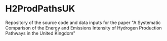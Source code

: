 # H2ProdPathsUK
Repository of the source code and data inputs for the paper "A Systematic Comparison of the Energy and Emissions Intensity of Hydrogen Production Pathways in the United Kingdom"
